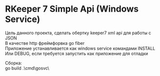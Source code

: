# RKeeper 7 Simple Api (Windows Service)

Цель данного проекта, сделать обертку keeper7 xml api для работы с JSON  
В качестве http фреймфорвка go fiber  
Приложение устанавливается как windows service командами INSTALL  
Или DEBUG, если требуется запустить как приложение для отладки

Сборка:  
go build .\cmd\gosvc\
